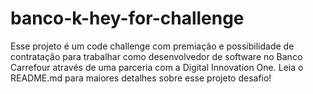 # banco-k-hey-for-challenge
Esse projeto é um code challenge com premiação e possibilidade de contratação para trabalhar como desenvolvedor de software no Banco Carrefour através de uma parceria com a Digital Innovation One. Leia o README.md para maiores detalhes sobre esse projeto desafio!
